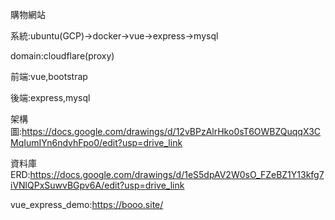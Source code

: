 購物網站

系統:ubuntu(GCP)->docker->vue->express->mysql

domain:cloudflare(proxy)

前端:vue,bootstrap

後端:express,mysql

架構圖:https://docs.google.com/drawings/d/12vBPzAlrHko0sT6OWBZQuqqX3CMqIumIYn6ndvhFpo0/edit?usp=drive_link

資料庫ERD:https://docs.google.com/drawings/d/1eS5dpAV2W0sO_FZeBZ1Y13kfg7iVNlQPxSuwvBGpv6A/edit?usp=drive_link

vue_express_demo:https://booo.site/
